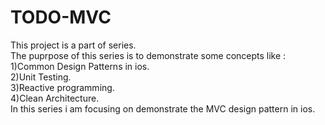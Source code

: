 # TODO-MVC
This project is a part of series.<br />
The puprpose of this series is to demonstrate some concepts like :<br />
1)Common Design Patterns in ios.<br />
2)Unit Testing.<br />
3)Reactive programming.<br />
4)Clean Architecture.<br />
In this series i am focusing on demonstrate the MVC design pattern in ios.<br />

